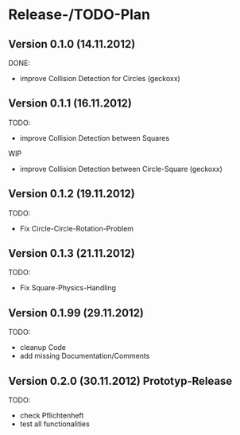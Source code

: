 Release-/TODO-Plan
==================

Version 0.1.0 (14.11.2012)
--------------------------

DONE:

* improve Collision Detection for Circles (geckoxx)


Version 0.1.1 (16.11.2012)
--------------------------

TODO:

* improve Collision Detection between Squares

WIP

* improve Collision Detection between Circle-Square (geckoxx)


Version 0.1.2 (19.11.2012)
--------------------------

TODO:

* Fix Circle-Circle-Rotation-Problem


Version 0.1.3 (21.11.2012)
--------------------------

TODO:

* Fix Square-Physics-Handling


Version 0.1.99 (29.11.2012)
--------------------------

TODO:

* cleanup Code
* add missing Documentation/Comments


Version 0.2.0 (30.11.2012) Prototyp-Release
-------------------------------------------

TODO:

* check Pflichtenheft
* test all functionalities
